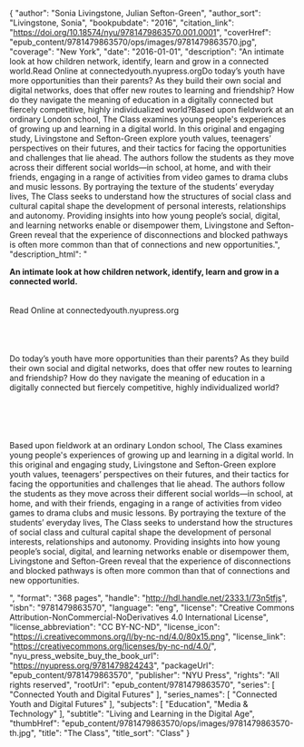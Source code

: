 {
  "author": "Sonia Livingstone, Julian Sefton-Green",
  "author_sort": "Livingstone, Sonia",
  "bookpubdate": "2016",
  "citation_link": "https://doi.org/10.18574/nyu/9781479863570.001.0001",
  "coverHref": "epub_content/9781479863570/ops/images/9781479863570.jpg",
  "coverage": "New York",
  "date": "2016-01-01",
  "description": "An intimate look at how children network, identify, learn and grow in a connected world.Read Online at connectedyouth.nyupress.orgDo today&#8217;s youth have more opportunities than their parents? As they build their own social and digital networks, does that offer new routes to learning and friendship? How do they navigate the meaning of education in a digitally connected but fiercely competitive, highly individualized world?Based upon fieldwork at an ordinary London school, The Class examines young people's experiences of growing up and learning in a digital world. In this original and engaging study, Livingstone and Sefton-Green explore youth values, teenagers&#8217; perspectives on their futures, and their tactics for facing the opportunities and challenges that lie ahead. The authors follow the students as they move across their different social worlds&#8212;in school, at home, and with their friends, engaging in a range of activities from video games to drama clubs and music lessons. By portraying the texture of the students&#8217; everyday lives, The Class seeks to understand how the structures of social class and cultural capital shape the development of personal interests, relationships and autonomy. Providing insights into how young people&#8217;s social, digital, and learning networks enable or disempower them, Livingstone and Sefton-Green reveal that the experience of disconnections and blocked pathways is often more common than that of connections and new opportunities.",
  "description_html": "<p><b>An intimate look at how children network, identify, learn and grow in a connected world.</b><br><br><br>Read Online at connectedyouth.nyupress.org<br><br><br><br><br>Do today&#8217;s youth have more opportunities than their parents? As they build their own social and digital networks, does that offer new routes to learning and friendship? How do they navigate the meaning of education in a digitally connected but fiercely competitive, highly individualized world?<br><br><br><br><br><br>Based upon fieldwork at an ordinary London school, The Class examines young people's experiences of growing up and learning in a digital world. In this original and engaging study, Livingstone and Sefton-Green explore youth values, teenagers&#8217; perspectives on their futures, and their tactics for facing the opportunities and challenges that lie ahead. The authors follow the students as they move across their different social worlds&#8212;in school, at home, and with their friends, engaging in a range of activities from video games to drama clubs and music lessons. By portraying the texture of the students&#8217; everyday lives, The Class seeks to understand how the structures of social class and cultural capital shape the development of personal interests, relationships and autonomy. Providing insights into how young people&#8217;s social, digital, and learning networks enable or disempower them, Livingstone and Sefton-Green reveal that the experience of disconnections and blocked pathways is often more common than that of connections and new opportunities.</p>",
  "format": "368 pages",
  "handle": "http://hdl.handle.net/2333.1/73n5tfjs",
  "isbn": "9781479863570",
  "language": "eng",
  "license": "Creative Commons Attribution-NonCommercial-NoDerivatives 4.0 International License",
  "license_abbreviation": "CC BY-NC-ND",
  "license_icon": "https://i.creativecommons.org/l/by-nc-nd/4.0/80x15.png",
  "license_link": "https://creativecommons.org/licenses/by-nc-nd/4.0/",
  "nyu_press_website_buy_the_book_url": "https://nyupress.org/9781479824243",
  "packageUrl": "epub_content/9781479863570",
  "publisher": "NYU Press",
  "rights": "All rights reserved",
  "rootUrl": "epub_content/9781479863570",
  "series": [
    "Connected Youth and Digital Futures"
  ],
  "series_names": [
    "Connected Youth and Digital Futures"
  ],
  "subjects": [
    "Education",
    "Media & Technology"
  ],
  "subtitle": "Living and Learning in the Digital Age",
  "thumbHref": "epub_content/9781479863570/ops/images/9781479863570-th.jpg",
  "title": "The Class",
  "title_sort": "Class"
}
